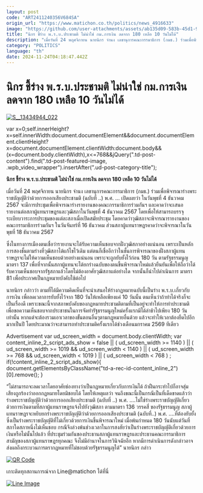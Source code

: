 ```yaml
---
layout: post
code: "ART2411240356V684SA"
origin_url: "https://www.matichon.co.th/politics/news_4916633"
image: "https://github.com/user-attachments/assets/ab135d09-583b-45d1-97ed-6f4be4c72f19"
title: "นิกร ชี้ร่าง พ.ร.บ.ประชามติ ไม่น่าใช่ กม.การเงิน ลดจาก 180 เหลือ 10 วันไม่ได้"
description: "เมื่อวันที่ 24 พฤศจิกายน นายนิกร จำนง เลขานุการคณะกรรมาธิการ (กมธ.) ร่วมเพื่อพิจารณาร่างพระราชบัญญัติว่าด้วยการออกเสียงประชามติ (ฉบับที่ ..)"
category: "POLITICS"
language: "th"
date: 2024-11-24T04:18:47.442Z
---
```


# นิกร ชี้ร่าง พ.ร.บ.ประชามติ ไม่น่าใช่ กม.การเงิน ลดจาก 180 เหลือ 10 วันไม่ได้

[![](https://www.matichon.co.th/wp-content/uploads/2024/11/S__13434944_022.jpg "S__13434944_022")](https://www.matichon.co.th/wp-content/uploads/2024/11/S__13434944_022.jpg)

var x=0;self.innerHeight?x=self.innerWidth:document.documentElement&&document.documentElement.clientHeight?x=document.documentElement.clientWidth:document.body&&(x=document.body.clientWidth),x<=768&&jQuery(".td-post-content").find(".td-post-featured-image, .wpb\_video\_wrapper").insertAfter(".ud-post-category-title");

**นิกร ชี้ร่าง พ.ร.บ.ประชามติ ไม่น่าใช่ กม.การเงิน ลดจาก 180 เหลือ 10 วันไม่ได้**

เมื่อวันที่ 24 พฤศจิกายน นายนิกร จำนง เลขานุการคณะกรรมาธิการ (กมธ.) ร่วมเพื่อพิจารณาร่างพระราชบัญญัติว่าด้วยการออกเสียงประชามติ (ฉบับที่ ..) พ.ศ. … เปิดเผยว่า ในวันพุธที่ 4 ธันวาคม 2567 จะมีการประชุมเพื่อพิจารณาร่างรายงานของคณะกรรมาธิการร่วมกันฯ และคาดว่าจะเสนอรายงานต่อสภาผู้แทนราษฎรและวุฒิสภาในวันพุธที่ 4 ธันวาคม 2567 โดยเพื่อให้สามารถบรรจุระเบียบวาระการประชุมของแต่ละสภาเมื่อเปิดสมัยประชุม โดยคาดว่าวุฒิสภาจะพิจารณารายงานของคณะกรรมาธิการร่วมกันฯ ในวันจันทร์ที่ 16 ธันวาคม ส่วนสภาผู้แทนราษฎรคาดว่าจะพิจารณาในวันพุธที่ 18 ธันวาคม 2567

ซึ่งในทางการเมืองตนเชื่อว่ารายงานจะได้รับความเห็นชอบจากฝั่งวุฒิสภาอย่างแน่นอน เพราะเป็นหลักการสองชั้นตามร่างที่วุฒิสภาได้แก้ไขไว้เดิม แต่ตนก็เชื่ออีกว่าในชั้นการพิจารณาของฝั่งสภาผู้แทนราษฎรจะไม่ให้ความเห็นชอบด้วยอย่างแน่นอน เพราะจะถูกยับยั้งไว้ก่อน 180 วัน ตามรัฐธรรมนูญมาตรา 137 เพื่อที่จากนั้นสภาผู้แทนจะได้ยกร่างฉบับของตนขึ้นพิจารณาใหม่แล้วยืนยันเพื่อให้ถือว่าได้รับความเห็นชอบจากรัฐสภาแล้วโดยไม่ต้องอาศัยวุฒิสภาแต่อย่างใด จากนั้นก็นำไปดำเนินการ มาตรา 81 เพื่อประกาศเป็นกฏหมายบังคับใช้ต่อไป

นายนิกร กล่าวว่า ตามที่ได้มีความคิดเห็นที่จะนำเสนอให้ร่างกฏหมายฉบับนี้เป็นร่าง พ.ร.บ.เกี่ยวกับการเงิน เพื่อลดเวลาการยับยั้งไว้จาก 180 วันให้เหลือเพียงแค่ 10 วันนั้น ตนเห็นว่าถ้าทำได้จริงก็จะเป็นเรื่องดี เพราะขณะนี้จากสภาพบังคับของกฏหมายประชามติตามที่เป็นอยู่จะทำให้การทำประชามติเพื่อขอความเห็นชอบจากประชาชนในการจัดทำรัฐธรรมนูญใหม่ครั้งแรกมิได้ล่าช้าไปเพียง 180 วันเท่านั้น หากแต่จะต้องรวมเอาเวลาของขั้นตอนอื่นๆตามกฏหมายอื่นด้วย แล้วจะทำให้เวลาต้องยืดไปอีกมากเป็นปี โดยประมาณว่าจะสามารถทำประชามติครั้งแรกได้ช่วงเดือนมกราคม 2569 ทีเดียว

Advertisement var ud\_screen\_width = document.body.clientWidth; var content\_inline\_2\_script\_ads\_show = false || ( ud\_screen\_width >= 1140 ) || ( ud\_screen\_width >= 1019 && ud\_screen\_width < 1140 ) || ( ud\_screen\_width >= 768 && ud\_screen\_width < 1019 ) || ( ud\_screen\_width < 768 ) ; if(!content\_inline\_2\_script\_ads\_show){ document.getElementsByClassName("td-a-rec-id-content\_inline\_2")\[0\].remove(); }

“ไม่สามารถจะลดเวลาโดยอาศัยช่องทางว่าเป็นกฏหมายเกี่ยวกับการเงินได้ ถ้าฝืนกระทำไปก็อาจสุ่มเสียงถูกร้องว่าออกกฏหมายโดยมิชอบได้ โดยให้เหตุผลว่า จนถึงขณะนี้เป็นกรณีเป็นที่เด็ดขาดแล้วว่าร่างพระราชบัญญัติว่าด้วยการออกเสียงประชามติ (ฉบับที่ ..) พ.ศ. ….ไม่ใช่ร่างพระราชบัญญัติเกี่ยวด้วยการเงินตามที่สภาผู้แทนราษฎรแจ้งไปยังวุฒิสภา ตามมาตรา 136 วรรคสี่ ของรัฐธรรมนูญ สภาผู้แทนราษฎรจะหยิบยกร่างพระราชบัญญัติว่าด้วยการออกเสียงประชามติ (ฉบับที่..) พ.ศ. ….ที่ต้องยับยั้ง ซึ่งเป็นร่างพระราชบัญญัติที่ไม่เกี่ยวด้วยการเงินขึ้นพิจารณาใหม่ เมื่อพ้นกำหนด 180 วันนับแต่วันที่สภาใดสภาหนึ่งไม่เห็นชอบ กรณีจึงล่วงพ้นช่วงเวลาในการสงสัยว่าเป็นร่างพระราชบัญญัติเกี่ยวด้วยการเงินหรือไม่นั้นไปแล้ว ที่ประชุมร่วมกันของประธานสภาผู้แทนราษฎรและประธานคณะกรรมาธิการสามัญของสภาผู้แทนราษฎรทุกคณะ จึงไม่มีอำนาจในการวินิจฉัยอีก หากมีการดำเนินการดังกล่าวอาจส่งผลถึงกระบวนการตรากฎหมายที่ไม่ชอบด้วยรัฐธรรมนูญได้” นายนิกร กล่าว

[![QR Code](https://www.matichon.co.th/wp-content/uploads/2023/07/wob1371z.jpg)](https://lin.ee/ht0nDxX)

เกาะติดทุกสถานการณ์จาก Line@matichon ได้ที่นี่

[![Line Image](https://www.matichon.co.th/wp-content/uploads/2023/07/th.png)](https://lin.ee/ht0nDxX)